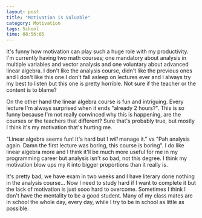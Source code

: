 ```yaml
---
layout: post
title: "Motivation is Valuable"
category: Motivation
tags: School
time: 08:56:05
---
```



It's funny how motivation can play such a huge role with my productivity. I'm currently having two math courses; one mandatory about analysis in multiple variables and vector analysis and one voluntary about advanced linear algebra. I don't like the analysis course, didn't like the previous ones and I don't like this one.I don't fall asleep on lectures ever and I always try my best to listen but this one is pretty horrible. Not sure if the teacher or the content is to blame?


On the other hand the linear algebra course is fun and intriguing. Every lecture I'm always surprised when it ends "already 2 hours?". This is so funny because I'm not really convinced why this is happening, are the courses or the teachers that different? Sure that's probably true, but mostly I think it's my motivation that's hurting me.

"Linear algebra seems fun! It's hard but I *will* manage it." vs "Pah analysis again. Damn the first lecture was boring, this course is boring". I do like linear algebra more and I think it'll be much more useful for me in my programming career but analysis isn't so bad, not this degree. I think my motivation blow ups my it into bigger proportions than it really is.

It's pretty bad, we have exam in two weeks and I have literary done nothing in the analysis course... Now I need to study hard if I want to complete it but the lack of motivation is just sooo hard to overcome. Sometimes I think I don't have the mentality to be a good student. Many of my class mates are in school the whole day, every day, while I try to be in school as little as possible.

